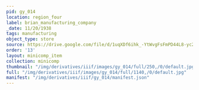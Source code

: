 ```yaml
---
pid: gy_014
location: region_four
label: brian_manufacturing_company
_date: 11/20/1938
tags: manufacturing
object_type: store
source: https://drive.google.com/file/d/1uqXDf6ihk_-YtWvgFsFmPD44L8-yc2Ow/view?usp=sharing
order: '13'
layout: minicomp_item
collection: minicomp
thumbnail: "/img/derivatives/iiif/images/gy_014/full/250,/0/default.jpg"
full: "/img/derivatives/iiif/images/gy_014/full/1140,/0/default.jpg"
manifest: "/img/derivatives/iiif/gy_014/manifest.json"
---
```

